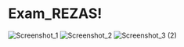 # Exam_REZAS!
![Screenshot_1](https://user-images.githubusercontent.com/43281504/176995073-5aecedc2-ecdb-43ee-b863-671e22bd8798.png)
![Screenshot_2](https://user-images.githubusercontent.com/43281504/176995098-72efd037-3637-4fc4-8de1-d4fdd4783845.png)
![Screenshot_3 (2)](https://user-images.githubusercontent.com/43281504/177000388-ffcad19a-9855-48cd-9e12-3a022e010687.png)
